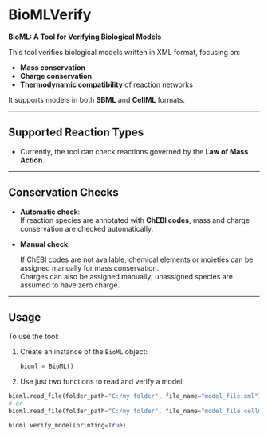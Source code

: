# BioMLVerify

**BioML: A Tool for Verifying Biological Models**

This tool verifies biological models written in XML format, focusing on:

- **Mass conservation**  
- **Charge conservation**  
- **Thermodynamic compatibility** of reaction networks  

It supports models in both **SBML** and **CellML** formats.

---

## Supported Reaction Types
- Currently, the tool can check reactions governed by the **Law of Mass Action**.

---

## Conservation Checks
- **Automatic check**:  
  If reaction species are annotated with **ChEBI codes**, mass and charge conservation are checked automatically.  

- **Manual check**:

  If ChEBI codes are not available, chemical elements or moieties can be assigned manually for mass conservation.  
  Charges can also be assigned manually; unassigned species are assumed to have zero charge.  

---

## Usage

To use the tool:

1. Create an instance of the `BioML` object:

   ```python
   bioml = BioML()

2. Use just two functions to read and verify a model:

```python
bioml.read_file(folder_path="C:/my folder", file_name="model_file.xml")
# or
bioml.read_file(folder_path="C:/my folder", file_name="model_file.cellml")

bioml.verify_model(printing=True)